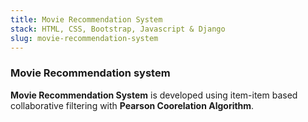 ```yaml
---
title: Movie Recommendation System
stack: HTML, CSS, Bootstrap, Javascript & Django
slug: movie-recommendation-system
---
```


### Movie Recommendation system

**Movie Recommendation System** is developed using item-item based collaborative filtering with **Pearson Coorelation Algorithm**.